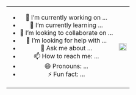 <table width="100%">
  <tr>
    <td align="center">
      <!-- Seu texto aqui -->
      <ul>
        <li>🔭 I’m currently working on ...</li>
        <li>🌱 I’m currently learning ...</li>
        <li>👯 I’m looking to collaborate on ...</li>
        <li>🤔 I’m looking for help with ...</li>
        <li>💬 Ask me about ...</li>
        <li>📫 How to reach me: ...</li>
        <li>😄 Pronouns: ...</li>
        <li>⚡ Fun fact: ...</li>
      </ul>
    </td>
    <td align="right">
      <div style="display: flex; justify-content: center; align-items: center; width: 100%;">
        <img src="https://user-images.githubusercontent.com/74038190/225813708-98b745f2-7d22-48cf-9150-083f1b00d6c9.gif" style="width: 100%; height: 100%; object-fit: cover;" />
      </div>
    </td>
  </tr>
</table>
